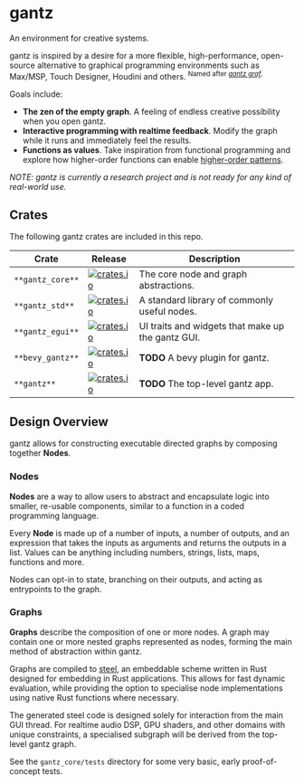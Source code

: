 # gantz

An environment for creative systems.

gantz is inspired by a desire for a more flexible, high-performance,
open-source alternative to graphical programming environments such as Max/MSP,
Touch Designer, Houdini and others. <sup>Named after [*gantz graf*][gantz_graf].</sup>

Goals include:

- **The zen of the empty graph**. A feeling of endless creative possibility
  when you open gantz.
- **Interactive programming with realtime feedback**. Modify the graph while it
  runs and immediately feel the results.
- **Functions as values**. Take inspiration from functional programming and
  explore how higher-order functions can enable [higher-order
  patterns](https://slab.org/2025/02/01/tidal-a-history-in-types/).

*NOTE: gantz is currently a research project and is not ready for any kind of
real-world use.*

## Crates

The following gantz crates are included in this repo.

| Crate | Release | Description |
|---|---|---|
| `**gantz_core**` | [![crates.io][gantz_core]][gantz_core_svg] | The core node and graph abstractions. |
| `**gantz_std**` | [![crates.io][gantz_std]][gantz_std_svg] | A standard library of commonly useful nodes. |
| `**gantz_egui**` | [![crates.io][gantz_egui]][gantz_egui_svg] | UI traits and widgets that make up the gantz GUI. |
| `**bevy_gantz**` | [![crates.io][bevy_gantz]][bevy_gantz_svg] | **TODO** A bevy plugin for gantz. |
| `**gantz**` | [![crates.io][gantz]][gantz_svg] | **TODO** The top-level gantz app. |

## Design Overview

gantz allows for constructing executable directed graphs by composing together
**Nodes**.

### Nodes

**Nodes** are a way to allow users to abstract and encapsulate logic into
smaller, re-usable components, similar to a function in a coded programming
language.

Every **Node** is made up of a number of inputs, a number of outputs, and an
expression that takes the inputs as arguments and returns the outputs in a
list. Values can be anything including numbers, strings, lists, maps,
functions and more.

Nodes can opt-in to state, branching on their outputs, and acting as
entrypoints to the graph.

### Graphs

**Graphs** describe the composition of one or more nodes. A graph may contain
one or more nested graphs represented as nodes, forming the main method of
abstraction within gantz.

Graphs are compiled to [steel], an embeddable scheme written in Rust designed
for embedding in Rust applications. This allows for fast dynamic evaluation,
while providing the option to specialise node implementations using native Rust
functions where necessary.

The generated steel code is designed solely for interaction from the main GUI
thread. For realtime audio DSP, GPU shaders, and other domains with unique
constraints, a specialised subgraph will be derived from the top-level gantz
graph.

See the `gantz_core/tests` directory for some very basic, early proof-of-concept
tests.

[gantz_graf]: https://youtu.be/ev3vENli7wQ
[steel]: https://github.com/mattwparas/steel
[gantz_core]: https://crates.io/crates/gantz_core
[gantz_core_svg]: https://img.shields.io/crates/v/gantz_core.svg
[gantz_std]: https://crates.io/crates/gantz_std
[gantz_std_svg]: https://img.shields.io/crates/v/gantz_std.svg
[gantz_egui]: https://crates.io/crates/gantz_egui
[gantz_egui_svg]: https://img.shields.io/crates/v/gantz_egui.svg
[bevy_gantz]: https://crates.io/crates/bevy_gantz
[bevy_gantz_svg]: https://img.shields.io/crates/v/bevy_gantz.svg
[gantz]: https://crates.io/crates/gantz
[gantz_svg]: https://img.shields.io/crates/v/gantz.svg
